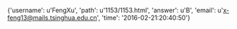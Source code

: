 {'username': u'FengXu', 'path': u'1153/1153.html', 'answer': u'B', 'email': u'x-feng13@mails.tsinghua.edu.cn', 'time': '2016-02-21:20:40:50'}